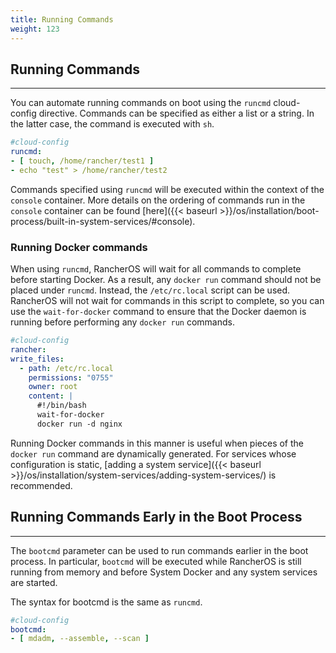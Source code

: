 ```yaml
---
title: Running Commands
weight: 123
---
```


## Running Commands
---

You can automate running commands on boot using the `runcmd` cloud-config directive. Commands can be specified as either a list or a string. In the latter case, the command is executed with `sh`.

```yaml
#cloud-config
runcmd:
- [ touch, /home/rancher/test1 ]
- echo "test" > /home/rancher/test2
```

Commands specified using `runcmd` will be executed within the context of the `console` container. More details on the ordering of commands run in the `console` container can be found [here]({{< baseurl >}}/os/installation/boot-process/built-in-system-services/#console).

### Running Docker commands

When using `runcmd`, RancherOS will wait for all commands to complete before starting Docker. As a result, any `docker run` command should not be placed under `runcmd`. Instead, the `/etc/rc.local` script can be used. RancherOS will not wait for commands in this script to complete, so you can use the `wait-for-docker` command to ensure that the Docker daemon is running before performing any `docker run` commands.

```yaml
#cloud-config
rancher:
write_files:
  - path: /etc/rc.local
    permissions: "0755"
    owner: root
    content: |
      #!/bin/bash
      wait-for-docker
      docker run -d nginx
```

Running Docker commands in this manner is useful when pieces of the `docker run` command are dynamically generated. For services whose configuration is static, [adding a system service]({{< baseurl >}}/os/installation/system-services/adding-system-services/) is recommended.

## Running Commands Early in the Boot Process
---

The `bootcmd` parameter can be used to run commands earlier in the boot process. In particular, `bootcmd` will be executed while RancherOS is still running from memory and before System Docker and any system services are started.

The syntax for bootcmd is the same as `runcmd`.

```yaml
#cloud-config
bootcmd:
- [ mdadm, --assemble, --scan ]
```
